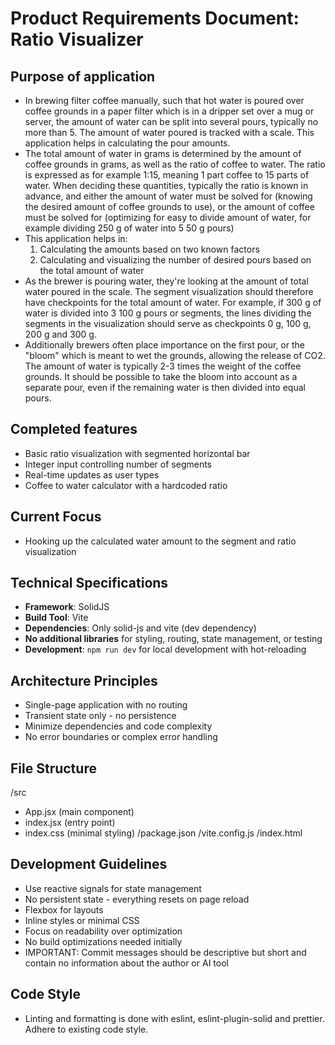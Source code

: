# Product Requirements Document: Ratio Visualizer

## Purpose of application

- In brewing filter coffee manually, such that hot water is poured over coffee grounds in a paper filter which is in a dripper set over a mug or server, the amount of water can be split into several pours, typically no more than 5. The amount of water poured is tracked with a scale. This application helps in calculating the pour amounts.
- The total amount of water in grams is determined by the amount of coffee grounds in grams, as well as the ratio of coffee to water. The ratio is expressed as for example 1:15, meaning 1 part coffee to 15 parts of water. When deciding these quantities, typically the ratio is known in advance, and either the amount of water must be solved for (knowing the desired amount of coffee grounds to use), or the amount of coffee must be solved for (optimizing for easy to divide amount of water, for example dividing 250 g of water into 5 50 g pours)
- This application helps in:
  1.  Calculating the amounts based on two known factors
  2.  Calculating and visualizing the number of desired pours based on the total amount of water
- As the brewer is pouring water, they're looking at the amount of total water poured in the scale. The segment visualization should therefore have checkpoints for the total amount of water. For example, if 300 g of water is divided into 3 100 g pours or segments, the lines dividing the segments in the visualization should serve as checkpoints 0 g, 100 g, 200 g and 300 g.
- Additionally brewers often place importance on the first pour, or the "bloom" which is meant to wet the grounds, allowing the release of CO2. The amount of water is typically 2-3 times the weight of the coffee grounds. It should be possible to take the bloom into account as a separate pour, even if the remaining water is then divided into equal pours.

## Completed features

- Basic ratio visualization with segmented horizontal bar
- Integer input controlling number of segments
- Real-time updates as user types
- Coffee to water calculator with a hardcoded ratio

## Current Focus

- Hooking up the calculated water amount to the segment and ratio visualization

## Technical Specifications

- **Framework**: SolidJS
- **Build Tool**: Vite
- **Dependencies**: Only solid-js and vite (dev dependency)
- **No additional libraries** for styling, routing, state management, or testing
- **Development**: `npm run dev` for local development with hot-reloading

## Architecture Principles

- Single-page application with no routing
- Transient state only - no persistence
- Minimize dependencies and code complexity
- No error boundaries or complex error handling

## File Structure

/src

- App.jsx (main component)
- index.jsx (entry point)
- index.css (minimal styling)
  /package.json
  /vite.config.js
  /index.html

## Development Guidelines

- Use reactive signals for state management
- No persistent state - everything resets on page reload
- Flexbox for layouts
- Inline styles or minimal CSS
- Focus on readability over optimization
- No build optimizations needed initially
- IMPORTANT: Commit messages should be descriptive but short and contain no information about the author or AI tool

## Code Style

- Linting and formatting is done with eslint, eslint-plugin-solid and prettier. Adhere to existing code style.
